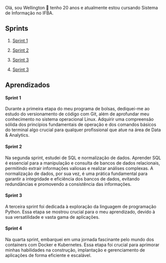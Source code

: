 Olá, sou Wellington 👋
tenho 20 anos e atualmente estou cursando Sistema de Informação no IFBA.

## Sprints 

1. [Sprint 1](Sprint%201/README.md)

2. [Sprint 2](Sprint%202/README.md)

3. [Sprint 3](Sprint%203/README.md)

4. [Sprint 3](Sprint%204/README.md)


## Aprendizados

#### Sprint 1
Durante a primeira etapa do meu programa de bolsas, dediquei-me ao estudo do versionamento de código com Git, além de aprofundar meu conhecimento no sistema operacional Linux. Adquirir uma compreensão sólida dos princípios fundamentais de operação e dos comandos básicos do terminal algo crucial para qualquer profissional que atue na área de Data & Analytics.

#### Sprint 2
Na segunda sprint, estudei de SQL e normalização de dados. Aprender SQL é essencial para a manipulação e consulta de bancos de dados relacionais, permitindo extrair informações valiosas e realizar análises complexas. A normalização de dados, por sua vez, é uma prática fundamental para garantir a integridade e eficiência dos bancos de dados, evitando redundâncias e promovendo a consistência das informações.

#### Sprint 3
A terceira sprint foi dedicada à exploração da linguagem de programação Python. Essa etapa se mostrou crucial para o meu aprendizado, devido à sua versatilidade e vasta gama de aplicações.

#### Sprint 4
Na quarta sprint, embarquei em uma jornada fascinante pelo mundo dos containers com Docker e Kubernetes. Essa etapa foi crucial para aprimorar minhas habilidades na construção, implantação e gerenciamento de aplicações de forma eficiente e escalável.